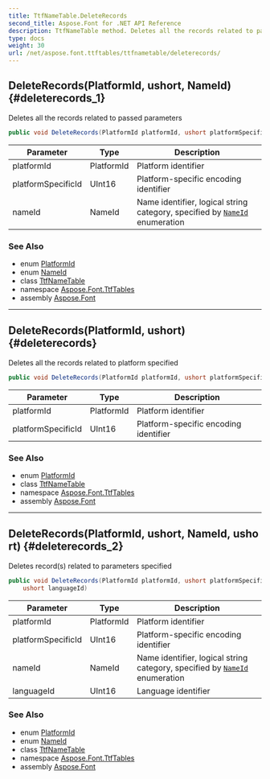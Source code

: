 ```yaml
---
title: TtfNameTable.DeleteRecords
second_title: Aspose.Font for .NET API Reference
description: TtfNameTable method. Deletes all the records related to passed parameters
type: docs
weight: 30
url: /net/aspose.font.ttftables/ttfnametable/deleterecords/
---
```

## DeleteRecords(PlatformId, ushort, NameId) {#deleterecords_1}

Deletes all the records related to passed parameters

```csharp
public void DeleteRecords(PlatformId platformId, ushort platformSpecificId, NameId nameId)
```

| Parameter | Type | Description |
| --- | --- | --- |
| platformId | PlatformId | Platform identifier |
| platformSpecificId | UInt16 | Platform-specific encoding identifier |
| nameId | NameId | Name identifier, logical string category, specified by [`NameId`](../../ttfnametable.nameid/) enumeration |

### See Also

* enum [PlatformId](../../ttfnametable.platformid/)
* enum [NameId](../../ttfnametable.nameid/)
* class [TtfNameTable](../)
* namespace [Aspose.Font.TtfTables](../../ttfnametable/)
* assembly [Aspose.Font](../../../)

---

## DeleteRecords(PlatformId, ushort) {#deleterecords}

Deletes all the records related to platform specified

```csharp
public void DeleteRecords(PlatformId platformId, ushort platformSpecificId)
```

| Parameter | Type | Description |
| --- | --- | --- |
| platformId | PlatformId | Platform identifier |
| platformSpecificId | UInt16 | Platform-specific encoding identifier |

### See Also

* enum [PlatformId](../../ttfnametable.platformid/)
* class [TtfNameTable](../)
* namespace [Aspose.Font.TtfTables](../../ttfnametable/)
* assembly [Aspose.Font](../../../)

---

## DeleteRecords(PlatformId, ushort, NameId, ushort) {#deleterecords_2}

Deletes record(s) related to parameters specified

```csharp
public void DeleteRecords(PlatformId platformId, ushort platformSpecificId, NameId nameId, 
    ushort languageId)
```

| Parameter | Type | Description |
| --- | --- | --- |
| platformId | PlatformId | Platform identifier |
| platformSpecificId | UInt16 | Platform-specific encoding identifier |
| nameId | NameId | Name identifier, logical string category, specified by [`NameId`](../../ttfnametable.nameid/) enumeration |
| languageId | UInt16 | Language identifier |

### See Also

* enum [PlatformId](../../ttfnametable.platformid/)
* enum [NameId](../../ttfnametable.nameid/)
* class [TtfNameTable](../)
* namespace [Aspose.Font.TtfTables](../../ttfnametable/)
* assembly [Aspose.Font](../../../)


